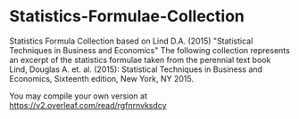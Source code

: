 # Statistics-Formulae-Collection
Statistics Formula Collection based on Lind D.A. (2015) "Statistical Techniques in Business and Economics"
The following collection represents an excerpt of the statistics formulae taken from the perennial text 
book Lind, Douglas A. et. al. (2015): Statistical Techniques in Business and Economics, Sixteenth edition,
New York, NY 2015.

You may compile your own version at https://v2.overleaf.com/read/rgfnrnvksdcy

